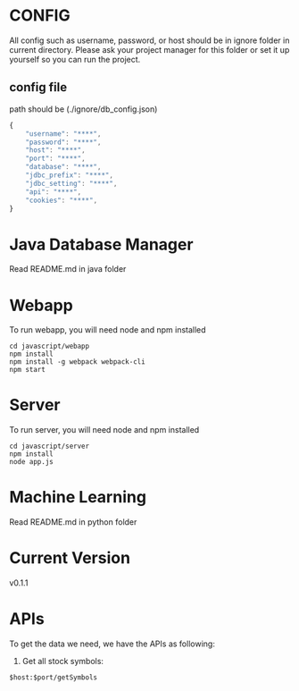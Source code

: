 # CONFIG
All config such as username, password, or host should be in ignore folder in current directory.
Please ask your project manager for this folder or set it up yourself so you can run the project.
## config file
path should be (./ignore/db_config.json)
```javascript
{
	"username": "****",
	"password": "****",
	"host": "****",
	"port": "****",
	"database": "****",
	"jdbc_prefix": "****",
	"jdbc_setting": "****",
	"api": "****",
	"cookies": "****",
}
```
# Java Database Manager
Read README.md in java folder

# Webapp
To run webapp, you will need node and npm installed
```
cd javascript/webapp
npm install
npm install -g webpack webpack-cli
npm start
```
# Server
To run server, you will need node and npm installed
```
cd javascript/server
npm install
node app.js
```

# Machine Learning
Read README.md in python folder

# Current Version
v0.1.1

# APIs
To get the data we need, we have the APIs as following:

1. Get all stock symbols:
```
$host:$port/getSymbols
```